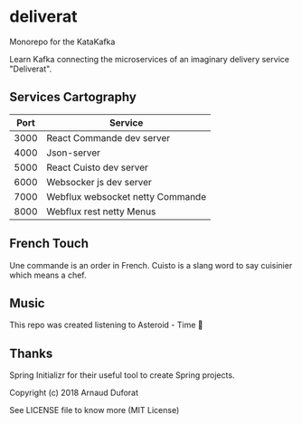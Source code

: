 # deliverat
Monorepo for the KataKafka

Learn Kafka connecting the microservices of an imaginary delivery service "Deliverat".

## Services Cartography

| Port | Service                          |
| ---- | -------------------------------- |
| 3000 | React Commande dev server        |
| 4000 | Json-server                      |
| 5000 | React Cuisto dev server          |
| 6000 | Websocker js dev server          |
| 7000 | Webflux websocket netty Commande |
| 8000 | Webflux rest netty Menus         |

## French Touch

Une commande is an order in French.
Cuisto is a slang word to say cuisinier which means a chef.

## Music
This repo was created listening to Asteroid - Time :guitar:

## Thanks
Spring Initializr for their useful tool to create Spring projects.

Copyright (c) 2018 Arnaud Duforat

See LICENSE file to know more (MIT License)

